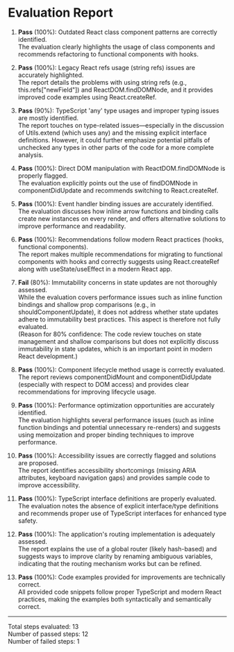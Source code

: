 # Evaluation Report

1. **Pass** (100%): Outdated React class component patterns are correctly identified.  
   The evaluation clearly highlights the usage of class components and recommends refactoring to functional components with hooks.

2. **Pass** (100%): Legacy React refs usage (string refs) issues are accurately highlighted.  
   The report details the problems with using string refs (e.g., this.refs["newField"]) and ReactDOM.findDOMNode, and it provides improved code examples using React.createRef.

3. **Pass** (90%): TypeScript 'any' type usages and improper typing issues are mostly identified.  
   The report touches on type-related issues—especially in the discussion of Utils.extend (which uses any) and the missing explicit interface definitions. However, it could further emphasize potential pitfalls of unchecked any types in other parts of the code for a more complete analysis.

4. **Pass** (100%): Direct DOM manipulation with ReactDOM.findDOMNode is properly flagged.  
   The evaluation explicitly points out the use of findDOMNode in componentDidUpdate and recommends switching to React.createRef.

5. **Pass** (100%): Event handler binding issues are accurately identified.  
   The evaluation discusses how inline arrow functions and binding calls create new instances on every render, and offers alternative solutions to improve performance and readability.

6. **Pass** (100%): Recommendations follow modern React practices (hooks, functional components).  
   The report makes multiple recommendations for migrating to functional components with hooks and correctly suggests using React.createRef along with useState/useEffect in a modern React app.

7. **Fail** (80%): Immutability concerns in state updates are not thoroughly assessed.  
   While the evaluation covers performance issues such as inline function bindings and shallow prop comparisons (e.g., in shouldComponentUpdate), it does not address whether state updates adhere to immutability best practices. This aspect is therefore not fully evaluated.  
   (Reason for 80% confidence: The code review touches on state management and shallow comparisons but does not explicitly discuss immutability in state updates, which is an important point in modern React development.)

8. **Pass** (100%): Component lifecycle method usage is correctly evaluated.  
   The report reviews componentDidMount and componentDidUpdate (especially with respect to DOM access) and provides clear recommendations for improving lifecycle usage.

9. **Pass** (100%): Performance optimization opportunities are accurately identified.  
   The evaluation highlights several performance issues (such as inline function bindings and potential unnecessary re-renders) and suggests using memoization and proper binding techniques to improve performance.

10. **Pass** (100%): Accessibility issues are correctly flagged and solutions are proposed.  
    The report identifies accessibility shortcomings (missing ARIA attributes, keyboard navigation gaps) and provides sample code to improve accessibility.

11. **Pass** (100%): TypeScript interface definitions are properly evaluated.  
    The evaluation notes the absence of explicit interface/type definitions and recommends proper use of TypeScript interfaces for enhanced type safety.

12. **Pass** (100%): The application's routing implementation is adequately assessed.  
    The report explains the use of a global router (likely hash-based) and suggests ways to improve clarity by renaming ambiguous variables, indicating that the routing mechanism works but can be refined.

13. **Pass** (100%): Code examples provided for improvements are technically correct.  
    All provided code snippets follow proper TypeScript and modern React practices, making the examples both syntactically and semantically correct.

---

Total steps evaluated: 13  
Number of passed steps: 12  
Number of failed steps: 1